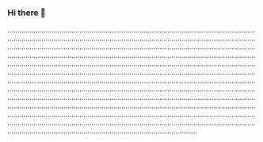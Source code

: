 ### Hi there 👋

...............................................................................................................................................................................................................................................................................................................................................................................................................................................................................................................................................................................................................................................................................................................................................................................................................................................................................................................................................................................................................................................................................................................................................................................................................................................................................................................................................................................................................................................................................................................................................................................................................................................